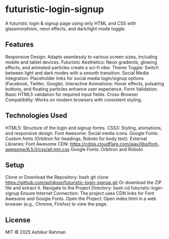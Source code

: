 # futuristic-login-signup
A futuristic login & signup page using only HTML and CSS with glassmorphism, neon effects, and dark/light mode toggle.

## Features
Responsive Design: Adapts seamlessly to various screen sizes, including mobile and tablet devices.
Futuristic Aesthetics: Neon gradients, glowing effects, and animated particles create a sci-fi vibe.
Theme Toggle: Switch between light and dark modes with a smooth transition.
Social Media Integration: Placeholder links for social media login/signup options (Facebook, Twitter, Google).
Interactive Animations: Hover effects, pulsating buttons, and floating particles enhance user experience.
Form Validation: Basic HTML5 validation for required input fields.
Cross-Browser Compatibility: Works on modern browsers with consistent styling.

## Technologies Used
HTML5: Structure of the login and signup forms.
CSS3: Styling, animations, and responsive design.
Font Awesome: Social media icons.
Google Fonts: Custom fonts (Orbitron for headings, Roboto for body text).
External Libraries:
Font Awesome CDN: https://cdnjs.cloudflare.com/ajax/libs/font-awesome/6.5.0/css/all.min.css
Google Fonts: Orbitron and Roboto

## Setup
Clone or Download the Repository:
bash
git clone https://github.com/ashikoor/futuristic-login-signup.git
Or download the ZIP file and extract it.
Navigate to the Project Directory:
bash
cd futuristic-login-signup
Ensure Internet Connection: The project uses CDN links for Font Awesome and Google Fonts.
Open the Project:
Open index.html in a web browser (e.g., Chrome, Firefox) to view the page.

## License 
MIT © 2025 Ashikur Rahman
